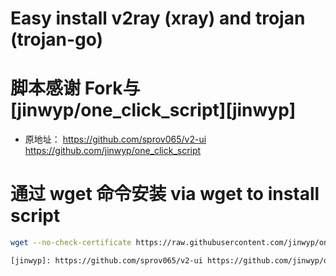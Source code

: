 # Easy install v2ray (xray) and trojan (trojan-go)


# 脚本感谢 Fork与 [jinwyp/one_click_script][jinwyp]
* 原地址： https://github.com/sprov065/v2-ui https://github.com/jinwyp/one_click_script

# 通过 wget 命令安装 via wget to install script
```bash
wget --no-check-certificate https://raw.githubusercontent.com/jinwyp/one_click_script/master/trojan_v2ray_install.sh && chmod +x ./trojan_v2ray_install.sh && ./trojan_v2ray_install.sh

[jinwyp]: https://github.com/sprov065/v2-ui https://github.com/jinwyp/one_click_script




